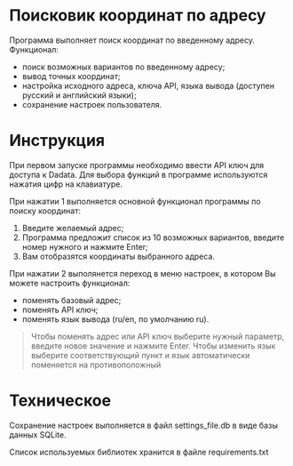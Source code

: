 # Поисковик координат по адресу
Программа выполняет поиск координат по введенному адресу.
Функционал:
- поиск возможных вариантов по введенному адресу;
- вывод точных координат;
- настройка исходного адреса, ключа API, языка вывода (доступен русский и английский языки);
- сохранение настроек пользователя.

# Инструкция
При первом запуске программы необходимо ввести API ключ для доступа к Dadata.
Для выбора функций в программе используются нажатия цифр на клавиатуре.

При нажатии 1 выполняется основной функционал программы по поиску координат:
1. Введите желаемый адрес;
2. Программа предложит список из 10 возможных вариантов, введите номер нужного и нажмите Enter;
3. Вам отобразятся координаты выбранного адреса.

При нажатии 2 выполянется переход в меню настроек, в котором Вы можете настроить функционал:
- поменять базовый адрес;
- поменять API ключ;
- поменять язык вывода (ru/en, по умолчанию ru).
> Чтобы поменять адрес или API ключ выберите нужный параметр, введите новое значение и нажмите Enter. Чтобы изменить язык выберите соответствующий пункт и язык автоматически поменяется на противоположный

# Техническое
Сохранение настроек выполняется в файл settings_file.db в виде базы данных SQLite.

Список используемых библиотек хранится в файле requirements.txt
